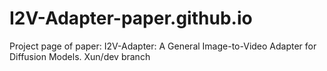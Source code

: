# I2V-Adapter-paper.github.io
Project page of paper: I2V-Adapter: A General Image-to-Video Adapter for Diffusion Models.
Xun/dev branch